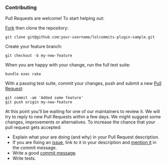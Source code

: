 ### Contributing

Pull Requests are welcome! To start helping out:

[Fork](https://guides.github.com/activities/forking) then clone the repository:

    git clone git@github.com:your-username/lolcommits-plugin-sample.git

Create your feature branch:

    git checkout -b my-new-feature

When you are happy with your change, run the full test suite:

    bundle exec rake

With a passing test suite, commit your changes, push and submit a new [Pull
Request](https://github.com/lolcommits/lolcommits-plugin-sample/compare):

    git commit -am 'Added some feature'
    git push origin my-new-feature

At this point you'll be waiting for one of our maintainers to review it. We will
try to reply to new Pull Requests within a few days. We might suggest some
changes, improvements or alternatives. To increase the chance that your pull
request gets accepted:

* Explain what your are doing (and why) in your Pull Request description.
* If you are fixing an
  [issue](https://github.com/lolcommits/lolcommits-plugin-sample/issues), link to
  it in your description and [mention
  it](https://help.github.com/articles/closing-issues-via-commit-messages) in
  the commit message.
* Write a good [commit
  message](http://tbaggery.com/2008/04/19/a-note-about-git-commit-messages.html).
* Write tests.

